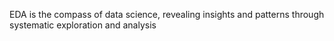 EDA is the compass of data science, revealing insights and patterns through systematic exploration and analysis
